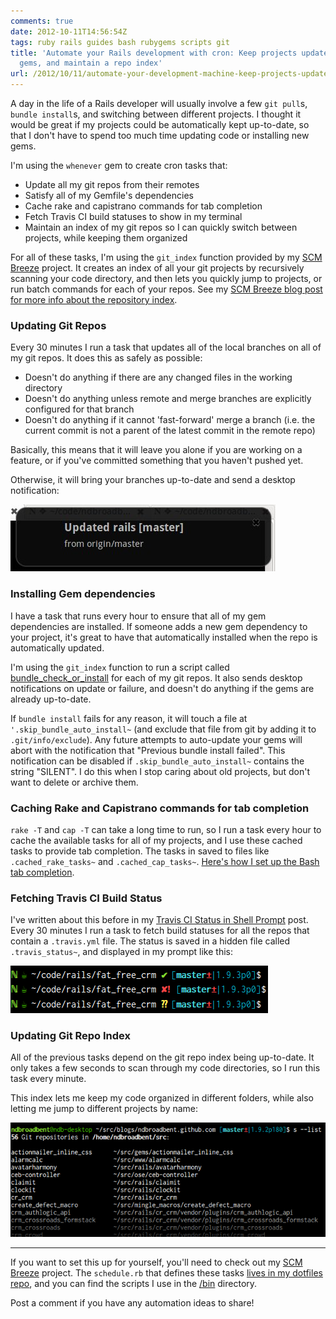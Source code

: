 ```yaml
---
comments: true
date: 2012-10-11T14:56:54Z
tags: ruby rails guides bash rubygems scripts git
title: 'Automate your Rails development with cron: Keep projects updated, install
  gems, and maintain a repo index'
url: /2012/10/11/automate-your-development-machine-keep-projects-updated-install-gems-refresh-git-repo-index/
---
```


A day in the life of a Rails developer will usually involve a few `git pull`s, `bundle install`s, and switching between different projects. I thought it would be great if my projects could be automatically kept up-to-date, so that I don't have to spend too much time updating code or installing new gems.

I'm using the `whenever` gem to create cron tasks that:

* Update all my git repos from their remotes
* Satisfy all of my Gemfile's dependencies
* Cache rake and capistrano commands for tab completion
* Fetch Travis CI build statuses to show in my terminal
* Maintain an index of my git repos so I can quickly switch between projects, while keeping them organized

For all of these tasks, I'm using the `git_index` function provided by my [SCM Breeze](https://github.com/ndbroadbent/scm_breeze) project. It creates an index of all your git projects by recursively scanning your code directory, and then lets you quickly jump to projects, or run batch commands for each of your repos. See my [SCM Breeze blog post for more info about the repository index](http://madebynathan.com/2011/10/18/git-shortcuts-like-youve-never-seen-before/#repository-index).

### Updating Git Repos

Every 30 minutes I run a task that updates all of the local branches on all of my git repos. It does this as safely as possible:

* Doesn't do anything if there are any changed files in the working directory
* Doesn't do anything unless remote and merge branches are explicitly configured for that branch
* Doesn't do anything if it cannot 'fast-forward' merge a branch (i.e. the current commit is not a parent of the latest commit in the remote repo)

Basically, this means that it will leave you alone if you are working on a feature, or if you've committed something that you haven't pushed yet.

Otherwise, it will bring your branches up-to-date and send a desktop notification:

<img src="/images/posts/2012/10/git_update_notify.jpg" alt="Git update notification" />


### Installing Gem dependencies

I have a task that runs every hour to ensure that all of my gem dependencies are installed. If someone adds a new gem dependency to your project, it's great to have that automatically installed when the repo is automatically updated.

I'm using the `git_index` function to run a script called [bundle_check_or_install](https://github.com/ndbroadbent/dotfiles/blob/master/bin/bundle_check_or_install) for each of my git repos. It also sends desktop notifications on update or failure, and doesn't do anything if the gems are already up-to-date.

If `bundle install` fails for any reason, it will touch a file at `'.skip_bundle_auto_install~` (and exclude that file from git by adding it to `.git/info/exclude`). Any future attempts to auto-update your gems will abort with the notification that "Previous bundle install failed". This notification can be disabled if `.skip_bundle_auto_install~` contains the string "SILENT". I do this when I stop caring about old projects, but don't want to delete or archive them.


### Caching Rake and Capistrano commands for tab completion

`rake -T` and `cap -T` can take a long time to run, so I run a task every hour to cache the available tasks for all of my projects, and I use these cached tasks to provide tab completion. The tasks in saved to files like `.cached_rake_tasks~` and `.cached_cap_tasks~`. [Here's how I set up the Bash tab completion](https://github.com/ndbroadbent/dotfiles/blob/master/bashrc/ruby_on_rails.sh#L99).


### Fetching Travis CI Build Status

I've written about this before in my [Travis CI Status in Shell Prompt](http://madebynathan.com/2012/01/30/travis-ci-status-in-shell-prompt/) post. Every 30 minutes I run a task to fetch build statuses for all the repos that contain a `.travis.yml` file. The status is saved in a hidden file called `.travis_status~`, and displayed in my prompt like this:

<img src="/images/posts/2012/01/travis_ci_prompt.png" alt="Travis CI status in prompt" />


### Updating Git Repo Index

All of the previous tasks depend on the git repo index being up-to-date. It only takes a few seconds to scan through my code directories, so I run this task every minute.

This index lets me keep my code organized in different folders, while also letting me jump to different projects by name:

<img src="/images/posts/2011/10/source_list-resized-post.png" alt="Git Status With Shortcuts" />

<hr/>

If you want to set this up for yourself, you'll need to check out my [SCM Breeze](https://github.com/ndbroadbent/scm_breeze) project. The `schedule.rb` that defines these tasks [lives in my dotfiles repo](https://github.com/ndbroadbent/dotfiles/blob/master/schedule.rb), and you can find the scripts I use in the [/bin](https://github.com/ndbroadbent/dotfiles/blob/master/bin/) directory.

Post a comment if you have any automation ideas to share!
